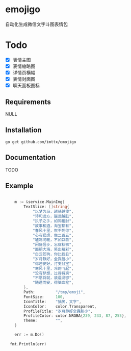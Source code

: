 # emojigo
自动化生成微信文字斗图表情包

# Todo
* [x] 表情主图
* [x] 表情缩略图
* [x] 详情页横幅
* [x] 表情封面图
* [x] 聊天面板图标

## Requirements

NULL

## Installation

```
go get github.com/imttx/emojigo
```

## Documentation

TODO

## Example
``` go

	m := &service.MainImg{
		TextSlice: []string{
			"以梦为马，越骑越傻",
			"诗和远方，越远越脏",
			"执子之手，如同猪肘",
			"故事和酒，淘宝都有",
			"春风十里，吹不死你",
			"心有猛虎，像二百五",
			"嘘寒问暖，不如巨款",
			"闲庭信步，忘穿秋裤",
			"面朝大海，笑出精彩",
			"白云苍狗，你比我丑",
			"岁月静好，全靠胆小",
			"你若安好，打支付宝",
			"寒风十里，冷的飞起",
			"没有梦想，过得特爽",
			"不愿将就，装逼没够",
			"随遇而安，得脑血栓",
		},
		Path:         "/tmp/emoji",
		FontSize:     100,
		IconTitle:    "搞笑，文字",
		IconColor:    color.Transparent,
		ProfileTitle: "岁月静好全靠胆小",
		ProfileColor: color.NRGBA{239, 233, 87, 255},
		Theme:        "",
	}

	err := m.Do()
  
  fmt.Println(err)

```
